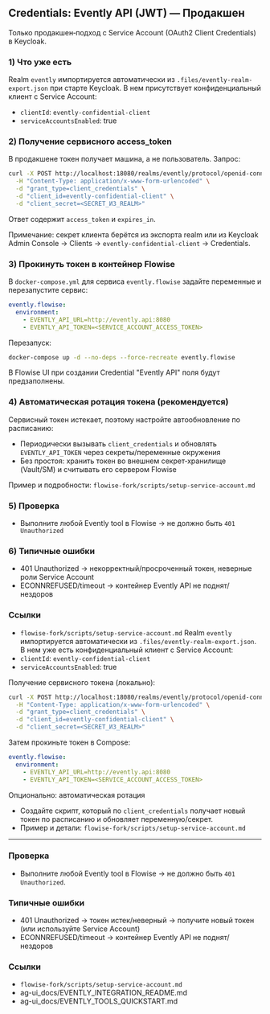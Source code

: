 ## Credentials: Evently API (JWT) — Продакшен

Только продакшен‑подход с Service Account (OAuth2 Client Credentials) в Keycloak.

### 1) Что уже есть
Realm `evently` импортируется автоматически из `.files/evently-realm-export.json` при старте Keycloak.
В нем присутствует конфиденциальный клиент с Service Account:
- `clientId`: `evently-confidential-client`
- `serviceAccountsEnabled`: true

### 2) Получение сервисного access_token
В продакшене токен получает машина, а не пользователь. Запрос:
```bash
curl -X POST http://localhost:18080/realms/evently/protocol/openid-connect/token \
  -H "Content-Type: application/x-www-form-urlencoded" \
  -d "grant_type=client_credentials" \
  -d "client_id=evently-confidential-client" \
  -d "client_secret=<SECRET_ИЗ_REALM>"
```
Ответ содержит `access_token` и `expires_in`.

Примечание: секрет клиента берётся из экспорта realm или из Keycloak Admin Console → Clients → `evently-confidential-client` → Credentials.

### 3) Прокинуть токен в контейнер Flowise
В `docker-compose.yml` для сервиса `evently.flowise` задайте переменные и перезапустите сервис:
```yaml
evently.flowise:
  environment:
    - EVENTLY_API_URL=http://evently.api:8080
    - EVENTLY_API_TOKEN=<SERVICE_ACCOUNT_ACCESS_TOKEN>
```
Перезапуск:
```bash
docker-compose up -d --no-deps --force-recreate evently.flowise
```

В Flowise UI при создании Credential "Evently API" поля будут предзаполнены.

### 4) Автоматическая ротация токена (рекомендуется)
Сервисный токен истекает, поэтому настройте автообновление по расписанию:
- Периодически вызывать `client_credentials` и обновлять `EVENTLY_API_TOKEN` через секреты/переменные окружения
- Без простоя: хранить токен во внешнем секрет‑хранилище (Vault/SM) и считывать его сервером Flowise

Пример и подробности: `flowise-fork/scripts/setup-service-account.md`

### 5) Проверка
- Выполните любой Evently tool в Flowise → не должно быть `401 Unauthorized`

### 6) Типичные ошибки
- 401 Unauthorized → некорректный/просроченный токен, неверные роли Service Account
- ECONNREFUSED/timeout → контейнер Evently API не поднят/нездоров

### Ссылки
- `flowise-fork/scripts/setup-service-account.md`
Realm `evently` импортируется автоматически из `.files/evently-realm-export.json`.
В нем уже есть конфиденциальный клиент с Service Account:
- `clientId`: `evently-confidential-client`
- `serviceAccountsEnabled`: true

Получение сервисного токена (локально):
```bash
curl -X POST http://localhost:18080/realms/evently/protocol/openid-connect/token \
  -H "Content-Type: application/x-www-form-urlencoded" \
  -d "grant_type=client_credentials" \
  -d "client_id=evently-confidential-client" \
  -d "client_secret=<SECRET_ИЗ_REALM>"
```

Затем прокиньте токен в Compose:
```yaml
evently.flowise:
  environment:
    - EVENTLY_API_URL=http://evently.api:8080
    - EVENTLY_API_TOKEN=<SERVICE_ACCOUNT_ACCESS_TOKEN>
```

Опционально: автоматическая ротация
- Создайте скрипт, который по `client_credentials` получает новый токен по расписанию и обновляет переменную/секрет.
- Пример и детали: `flowise-fork/scripts/setup-service-account.md`

---

### Проверка
- Выполните любой Evently tool в Flowise → не должно быть `401 Unauthorized`.

### Типичные ошибки
- 401 Unauthorized → токен истек/неверный → получите новый токен (или используйте Service Account)
- ECONNREFUSED/timeout → контейнер Evently API не поднят/нездоров

### Ссылки
- `flowise-fork/scripts/setup-service-account.md`
- ag-ui_docs/EVENTLY_INTEGRATION_README.md
- ag-ui_docs/EVENTLY_TOOLS_QUICKSTART.md